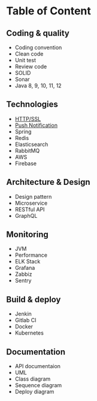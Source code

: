 # Table of Content
## Coding & quality
- Coding convention
- Clean code
- Unit test
- Review code
- SOLID
- Sonar
- Java 8, 9, 10, 11, 12

## Technologies
- [HTTP/SSL](01_https_ssl)
- [Push Notification](02_push_notification)
- Spring
- Redis
- Elasticsearch
- RabbitMQ
- AWS
- Firebase

## Architecture & Design
- Design pattern
- Microservice
- RESTful API
- GraphQL

## Monitoring
- JVM
- Performance
- ELK Stack
- Grafana
- Zabbiz
- Sentry

## Build & deploy
- Jenkin
- Gitlab CI
- Docker
- Kubernetes

## Documentation
- API documentaion
- UML
- Class diagram
- Sequence diagram
- Deploy diagram
